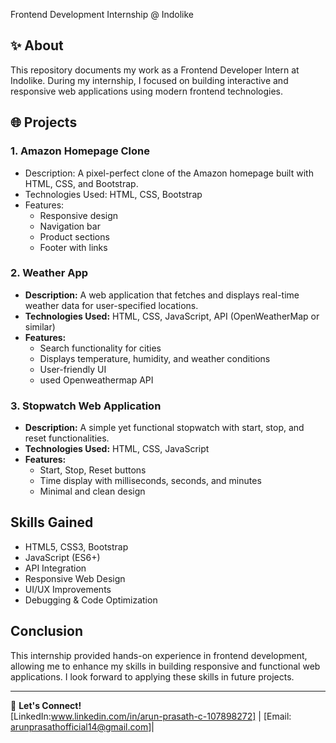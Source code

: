 Frontend Development Internship @ Indolike

## ✨ About
This repository documents my work as a Frontend Developer Intern at Indolike. During my internship, I focused on building interactive and responsive web applications using modern frontend technologies.

## 🌐 Projects
### 1. Amazon Homepage Clone
- Description: A pixel-perfect clone of the Amazon homepage built with HTML, CSS, and Bootstrap.
- Technologies Used: HTML, CSS, Bootstrap
- Features:
  - Responsive design
  - Navigation bar
  - Product sections
  - Footer with links

### 2. Weather App
- **Description:** A web application that fetches and displays real-time weather data for user-specified locations.
- **Technologies Used:** HTML, CSS, JavaScript, API (OpenWeatherMap or similar)
- **Features:**
  - Search functionality for cities
  - Displays temperature, humidity, and weather conditions
  - User-friendly UI
  - used Openweathermap API

### 3. Stopwatch Web Application
- **Description:** A simple yet functional stopwatch with start, stop, and reset functionalities.
- **Technologies Used:** HTML, CSS, JavaScript
- **Features:**
  - Start, Stop, Reset buttons
  - Time display with milliseconds, seconds, and minutes
  - Minimal and clean design

## Skills Gained
- HTML5, CSS3, Bootstrap
- JavaScript (ES6+)
- API Integration
- Responsive Web Design
- UI/UX Improvements
- Debugging & Code Optimization

## Conclusion
This internship provided hands-on experience in frontend development, allowing me to enhance my skills in building responsive and functional web applications. I look forward to applying these skills in future projects.

---
📌 **Let's Connect!**  
[LinkedIn:www.linkedin.com/in/arun-prasath-c-107898272] | [Email: arunprasathofficial14@gmail.com]| 

